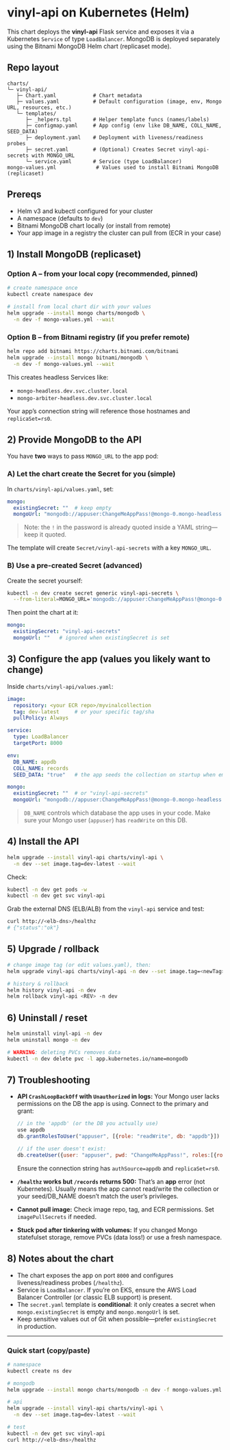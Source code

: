 # vinyl-api on Kubernetes (Helm)

This chart deploys the **vinyl-api** Flask service and exposes it via a Kubernetes `Service` of type `LoadBalancer`.
MongoDB is deployed separately using the Bitnami MongoDB Helm chart (replicaset mode).

## Repo layout

```
charts/
└─ vinyl-api/
   ├─ Chart.yaml            # Chart metadata
   ├─ values.yaml           # Default configuration (image, env, Mongo URL, resources, etc.)
   └─ templates/
      ├─ _helpers.tpl       # Helper template funcs (names/labels)
      ├─ configmap.yaml     # App config (env like DB_NAME, COLL_NAME, SEED_DATA)
      ├─ deployment.yaml    # Deployment with liveness/readiness probes
      ├─ secret.yaml        # (Optional) Creates Secret vinyl-api-secrets with MONGO_URL
      └─ service.yaml       # Service (type LoadBalancer)
mongo-values.yml             # Values used to install Bitnami MongoDB (replicaset)
```

## Prereqs

* Helm v3 and kubectl configured for your cluster
* A namespace (defaults to `dev`)
* Bitnami MongoDB chart locally (or install from remote)
* Your app image in a registry the cluster can pull from (ECR in your case)

## 1) Install MongoDB (replicaset)

### Option A – from your local copy (recommended, pinned)

```bash
# create namespace once
kubectl create namespace dev

# install from local chart dir with your values
helm upgrade --install mongo charts/mongodb \
  -n dev -f mongo-values.yml --wait
```

### Option B – from Bitnami registry (if you prefer remote)

```bash
helm repo add bitnami https://charts.bitnami.com/bitnami
helm upgrade --install mongo bitnami/mongodb \
  -n dev -f mongo-values.yml --wait
```

This creates headless Services like:

* `mongo-headless.dev.svc.cluster.local`
* `mongo-arbiter-headless.dev.svc.cluster.local`

Your app’s connection string will reference those hostnames and `replicaSet=rs0`.

## 2) Provide MongoDB to the API

You have **two** ways to pass `MONGO_URL` to the app pod:

### A) Let the chart create the Secret for you (simple)

In `charts/vinyl-api/values.yaml`, set:

```yaml
mongo:
  existingSecret: ""  # keep empty
  mongoUrl: "mongodb://appuser:ChangeMeAppPass!@mongo-0.mongo-headless.dev.svc.cluster.local:27017,mongo-1.mongo-headless.dev.svc.cluster.local:27017/appdb?replicaSet=rs0&authSource=appdb"
```

> Note: the `!` in the password is already quoted inside a YAML string—keep it quoted.

The template will create `Secret/vinyl-api-secrets` with a key `MONGO_URL`.

### B) Use a pre-created Secret (advanced)

Create the secret yourself:

```bash
kubectl -n dev create secret generic vinyl-api-secrets \
  --from-literal=MONGO_URL='mongodb://appuser:ChangeMeAppPass!@mongo-0.mongo-headless.dev.svc.cluster.local:27017,mongo-1.mongo-headless.dev.svc.cluster.local:27017/appdb?replicaSet=rs0&authSource=appdb'
```

Then point the chart at it:

```yaml
mongo:
  existingSecret: "vinyl-api-secrets"
  mongoUrl: ""   # ignored when existingSecret is set
```

## 3) Configure the app (values you likely want to change)

Inside `charts/vinyl-api/values.yaml`:

```yaml
image:
  repository: <your ECR repo>/myvinalcollection
  tag: dev-latest     # or your specific tag/sha
  pullPolicy: Always

service:
  type: LoadBalancer
  targetPort: 8000

env:
  DB_NAME: appdb
  COLL_NAME: records
  SEED_DATA: "true"   # the app seeds the collection on startup when empty

mongo:
  existingSecret: ""  # or "vinyl-api-secrets"
  mongoUrl: "mongodb://appuser:ChangeMeAppPass!@mongo-0.mongo-headless.dev.svc.cluster.local:27017,mongo-1.mongo-headless.dev.svc.cluster.local:27017/appdb?replicaSet=rs0&authSource=appdb"
```

> `DB_NAME` controls which database the app uses in your code. Make sure your Mongo user (`appuser`) has `readWrite` on this DB.

## 4) Install the API

```bash
helm upgrade --install vinyl-api charts/vinyl-api \
  -n dev --set image.tag=dev-latest --wait
```

Check:

```bash
kubectl -n dev get pods -w
kubectl -n dev get svc vinyl-api
```

Grab the external DNS (ELB/ALB) from the `vinyl-api` service and test:

```bash
curl http://<elb-dns>/healthz
# {"status":"ok"}
```

## 5) Upgrade / rollback

```bash
# change image tag (or edit values.yaml), then:
helm upgrade vinyl-api charts/vinyl-api -n dev --set image.tag=<newTag> --wait

# history & rollback
helm history vinyl-api -n dev
helm rollback vinyl-api <REV> -n dev
```

## 6) Uninstall / reset

```bash
helm uninstall vinyl-api -n dev
helm uninstall mongo -n dev

# WARNING: deleting PVCs removes data
kubectl -n dev delete pvc -l app.kubernetes.io/name=mongodb
```

## 7) Troubleshooting

* **API `CrashLoopBackOff` with `Unauthorized` in logs:**
  Your Mongo user lacks permissions on the DB the app is using. Connect to the primary and grant:

  ```javascript
  // in the 'appdb' (or the DB you actually use)
  use appdb
  db.grantRolesToUser("appuser", [{role: "readWrite", db: "appdb"}])

  // if the user doesn't exist:
  db.createUser({user: "appuser", pwd: "ChangeMeAppPass!", roles:[{role:"readWrite", db:"appdb"}]})
  ```

  Ensure the connection string has `authSource=appdb` and `replicaSet=rs0`.

* **`/healthz` works but `/records` returns 500:**
  That’s an **app** error (not Kubernetes). Usually means the app cannot read/write the collection or your seed/DB\_NAME doesn’t match the user’s privileges.

* **Cannot pull image:**
  Check image repo, tag, and ECR permissions. Set `imagePullSecrets` if needed.

* **Stuck pod after tinkering with volumes:**
  If you changed Mongo statefulset storage, remove PVCs (data loss!) or use a fresh namespace.

## 8) Notes about the chart

* The chart exposes the app on port `8000` and configures liveness/readiness probes (`/healthz`).
* Service is `LoadBalancer`. If you’re on EKS, ensure the AWS Load Balancer Controller (or classic ELB support) is present.
* The `secret.yaml` template is **conditional**: it only creates a secret when `mongo.existingSecret` is empty and `mongo.mongoUrl` is set.
* Keep sensitive values out of Git when possible—prefer `existingSecret` in production.

---

### Quick start (copy/paste)

```bash
# namespace
kubectl create ns dev

# mongodb
helm upgrade --install mongo charts/mongodb -n dev -f mongo-values.yml --wait

# api
helm upgrade --install vinyl-api charts/vinyl-api \
  -n dev --set image.tag=dev-latest --wait

# test
kubectl -n dev get svc vinyl-api
curl http://<elb-dns>/healthz
```
